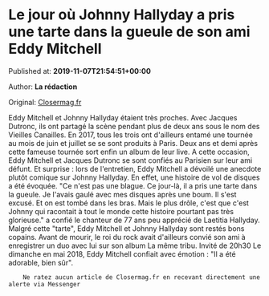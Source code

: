 
# Le jour où Johnny Hallyday a pris une tarte dans la gueule de son ami Eddy Mitchell

Published at: **2019-11-07T21:54:51+00:00**

Author: **La rédaction**

Original: [Closermag.fr](https://www.closermag.fr/people/le-jour-ou-johnny-hallyday-a-pris-une-tarte-dans-la-gueule-de-son-ami-eddy-mitch-1046281)

Eddy Mitchell et Johnny Hallyday étaient très proches. Avec Jacques Dutronc, ils ont partagé la scène pendant plus de deux ans sous le nom des Vieilles Canailles. En 2017, tous les trois ont d'ailleurs entamé une tournée au mois de juin et juillet se se sont produits à Paris. Deux ans et demi après cette fameuse tournée sort enfin un album de leur live. A cette occasion, Eddy Mitchell et Jacques Dutronc se sont confiés au Parisien sur leur ami défunt.
Et surprise : lors de l'entretien, Eddy Mitchell a dévoilé une anecdote plutôt comique sur Johnny Hallyday. En effet, une histoire de vol de disques a été évoquée. "Ce n'est pas une blague. Ce jour-là, il a pris une tarte dans la gueule. Je l'avais gaulé avec mes disques après une boum. Il s'est excusé. Et on est tombé dans les bras. Mais le plus drôle, c'est que c'est Johnny qui racontait à tout le monde cette histoire pourtant pas très glorieuse." a confié le chanteur de 77 ans peu apprécié de Laetitia Hallyday.
Malgré cette "tarte", Eddy Mitchell et Johnny Hallyday sont restés bons copains. Avant de mourir, le roi du rock avait d'ailleurs convié son ami à enregistrer un duo avec lui sur son album La même tribu. Invité de 20h30 Le dimanche en mai 2018, Eddy Mitchell confiait avec émotion : "Il a été adorable, bien sûr".

        Ne ratez aucun article de Closermag.fr en recevant directement une alerte via Messenger
      
